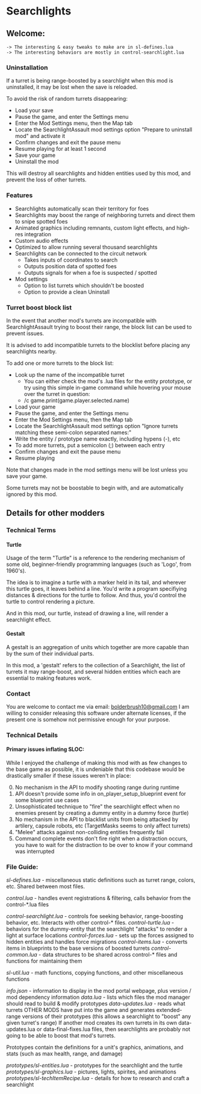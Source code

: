 # Searchlights

## Welcome:
```
-> The interesting & easy tweaks to make are in sl-defines.lua
-> The interesting behaviors are mostly in control-searchlight.lua
```

### Uninstallation

If a turret is being range-boosted by a searchlight when this mod is uninstalled, it may be lost when the save is reloaded.

To avoid the risk of random turrets disappearing:
- Load your save
- Pause the game, and enter the Settings menu
- Enter the Mod Settings menu, then the Map tab
- Locate the SearchlightAssault mod settings option "Prepare to uninstall mod" and activate it
- Confirm changes and exit the pause menu
- Resume playing for at least 1 second
- Save your game
- Uninstall the mod

This will destroy all searchlights and hidden entities used by this mod, and prevent the loss of other turrets.


### Features

- Searchlights automatically scan their territory for foes
- Searchlights may boost the range of neighboring turrets and direct them to snipe spotted foes
- Animated graphics including remnants, custom light effects, and high-res integration
- Custom audio effects
- Optimized to allow running several thousand searchlights
- Searchlights can be connected to the circuit network
  - Takes inputs of coordinates to search
  - Outputs position data of spotted foes
  - Outputs signals for when a foe is suspected / spotted
- Mod settings
  - Option to list turrets which shouldn't be boosted
  - Option to provide a clean Uninstall

### Turret boost block list

In the event that another mod's turrets are incompatible with SearchlightAssault trying to boost their range, the block list can be used to prevent issues.

It is advised to add incompatible turrets to the blocklist before placing any searchlights nearby.

To add one or more turrets to the block list:
- Look up the name of the incompatible turret
  - You can either check the mod's .lua files for the entity prototype, or try using this simple in-game command while hovering your mouse over the turret in question:
  - /c game.print(game.player.selected.name)
- Load your game
- Pause the game, and enter the Settings menu
- Enter the Mod Settings menu, then the Map tab
- Locate the SearchlightAssault mod settings option "Ignore turrets matching these semi-colon separated names:"
- Write the entity / prototype name exactly, including hypens (-), etc
- To add more turrets, put a semicolon (;) between each entry
- Confirm changes and exit the pause menu
- Resume playing

Note that changes made in the mod settings menu will be lost unless you save your game.

Some turrets may not be boostable to begin with, and are automatically ignored by this mod.

## Details for other modders

### Technical Terms

#### Turtle

Usage of the term "Turtle" is a reference to the rendering mechanism of some old, beginner-friendly programming languages (such as 'Logo', from 1960's).

The idea is to imagine a turtle with a marker held in its tail, and wherever this turtle goes, it leaves behind a line. You'd write a program specifiying distances & directions for the turtle to follow. And thus, you'd control the turtle to control rendering a picture.

And in this mod, our turtle, instead of drawing a line, will render a searchlight effect.

#### Gestalt

A gestalt is an aggregation of units which together are more capable than by the sum of their individual parts.

In this mod, a 'gestalt' refers to the collection of a Searchlight, the list of turrets it may range-boost,
and several hidden entities which each are essential to making features work.


### Contact

You are welcome to contact me via email: bolderbrush10@gmail.com
I am willing to consider releasing this software under alternate licenses,
if the present one is somehow not permissive enough for your purpose.


### Technical Details

#### Primary issues inflating SLOC:
While I enjoyed the challenge of making this mod with as few changes to the base game as possible,
it is undeniable that this codebase would be drastically smaller if these issues weren't in place:

0. No mechanism in the API to modify shooting range during runtime
0. API doesn't provide some info in on_player_setup_blueprint event for some blueprint use cases
0. Unsophisticated technique to "fire" the searchlight effect when
    no enemies present by creating a dummy entity in a dummy force (turtle)
0. No mechanism in the API to blacklist units from being attacked by artilery, capsule robots, etc
    (TargetMasks seems to only affect turrets)
0. "Melee" attacks against non-colliding entities frequently fail
0. Command complete events don't fire right when a distraction occurs,
   you have to wait for the distraction to be over to know if your command was interrupted


### File Guide:

_sl-defines.lua_ - miscellaneous static definitions such as turret range, colors, etc. Shared between most files.

_control.lua_             - handles event registrations & filtering, calls behavior from the control-*.lua files

_control-searchlight.lua_ - controls foe seeking behavior, range-boosting behavior, etc. Interacts with other control-* files.
_control-turtle.lua_      - behaviors for the dummy-entity that the searchlight "attacks" to render a light at surface locations
_control-forces.lua_      - sets up the forces assigned to hidden entities and handles force migrations
_control-items.lua_       - converts items in blueprints to the base versions of boosted turrets
_control-common.lua_      - data structures to be shared across control-* files and functions for maintaining them

_sl-util.lua_ - math functions, copying functions, and other miscellaneous functions

_info.json_        - information to display in the mod portal webpage, plus version / mod dependency information
_data.lua_         - lists which files the mod manager should read to build & modify prototypes
_data-updates.lua_ - reads what turrets OTHER MODS have put into the game and generates extended-range versions of their prototypes
                    (this allows a searchlight to "boost" any given turret's range)
                    If another mod creates its own turrets in its own data-updates.lua or data-final-fixes.lua files,
                    then searchlights are probably not going to be able to boost that mod's turrets.


Prototypes contain the definitions for a unit's graphics, animations, and stats (such as max health, range, and damage)

_prototypes/sl-entities.lua_       - prototypes for the searchlight and the turtle
_prototypes/sl-graphics.lua_       - pictures, lights, spirites, and animations
_prototypes/sl-techItemRecipe.lua_ - details for how to research and craft a searchlight
